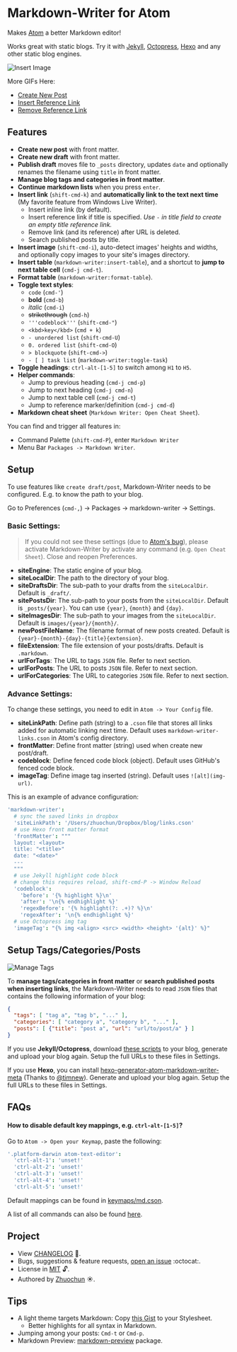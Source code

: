 # Markdown-Writer for Atom

Makes [Atom](https://atom.io/) a better Markdown editor!

Works great with static blogs. Try it with [Jekyll](http://jekyllrb.com/), [Octopress](http://octopress.org/), [Hexo](http://hexo.io/) and any other static blog engines.

![Insert Image](http://i.imgur.com/s9ekMns.gif)

More GIFs Here:

- [Create New Post](http://i.imgur.com/BwntxhB.gif)
- [Insert Reference Link](http://i.imgur.com/L67TqyF.gif)
- [Remove Reference Link](http://i.imgur.com/TglzeJV.gif)

## Features

- **Create new post** with front matter.
- **Create new draft** with front matter.
- **Publish draft** moves file to `_posts` directory, updates `date` and optionally renames the filename using `title` in front matter.
- **Manage blog tags and categories in front matter**.
- **Continue markdown lists** when you press `enter`.
- **Insert link** (`shift-cmd-k`) and **automatically link to the text next time** (My favorite feature from Windows Live Writer).
  - Insert inline link (by default).
  - Insert reference link if title is specified. _Use `-` in title field to create an empty title reference link._
  - Remove link (and its reference) after URL is deleted.
  - Search published posts by title.
- **Insert image** (`shift-cmd-i`), auto-detect images' heights and widths, and optionally copy images to your site's images directory.
- **Insert table** (`markdown-writer:insert-table`), and a shortcut to **jump to next table cell** (`cmd-j cmd-t`).
- **Format table** (`markdown-writer:format-table`).
- **Toggle text styles**:
  - `code` (`cmd-'`)
  - **bold** (`cmd-b`)
  - _italic_ (`cmd-i`)
  - ~~strikethrough~~ (`cmd-h`)
  - `'''codeblock'''` (`shift-cmd-"`)
  - `<kbd>key</kbd>` (`cmd + k`)
  - `- unordered list` (`shift-cmd-U`)
  - `0. ordered list` (`shift-cmd-O`)
  - `> blockquote` (`shift-cmd->`)
  - `- [ ] task list` (`markdown-writer:toggle-task`)
- **Toggle headings**: `ctrl-alt-[1-5]` to switch among `H1` to `H5`.
- **Helper commands**:
  - Jump to previous heading (`cmd-j cmd-p`)
  - Jump to next heading (`cmd-j cmd-n`)
  - Jump to next table cell (`cmd-j cmd-t`)
  - Jump to reference marker/definition (`cmd-j cmd-d`)
- **Markdown cheat sheet** (`Markdown Writer: Open Cheat Sheet`).

You can find and trigger all features in:

- Command Palette (`shift-cmd-P`), enter `Markdown Writer`
- Menu Bar `Packages -> Markdown Writer`.

## Setup

To use features like `create draft/post`, Markdown-Writer needs to be configured. E.g. to know the path to your blog.

Go to Preferences (`cmd-,`) -> Packages -> markdown-writer -> Settings.

### Basic Settings:

> If you could not see these settings (due to [Atom's bug][3ecd2daa]), please activate Markdown-Writer by activate any command (e.g. `Open Cheat Sheet`). Close and reopen Preferences.

[3ecd2daa]: https://github.com/atom/settings-view/issues/356 "Viewing a package's settings should activate it"

- **siteEngine**: The static engine of your blog.
- **siteLocalDir**: The path to the directory of your blog.
- **siteDraftsDir**: The sub-path to your drafts from the `siteLocalDir`. Default is `_draft/`.
- **sitePostsDir**: The sub-path to your posts from the `siteLocalDir`. Default is `_posts/{year}`. You can use `{year}`, `{month}` and `{day}`.
- **siteImagesDir**: The sub-path to your images from the `siteLocalDir`. Default is `images/{year}/{month}/`.
- **newPostFileName**: The filename format of new posts created. Default is `{year}-{month}-{day}-{title}{extension}`.
- **fileExtension**: The file extension of your posts/drafts. Default is `.markdown`.
- **urlForTags**: The URL to tags `JSON` file. Refer to next section.
- **urlForPosts**: The URL to posts `JSON` file. Refer to next section.
- **urlForCategories**: The URL to categories `JSON` file. Refer to next section.

### Advance Settings:

To change these settings, you need to edit in `Atom -> Your Config` file.

- **siteLinkPath**: Define path (string) to a `.cson` file that stores all links added for automatic linking next time. Default uses `markdown-writer-links.cson` in Atom's config directory.
- **frontMatter**: Define front matter (string) used when create new post/draft.
- **codeblock**: Define fenced code block (object). Default uses GitHub's fenced code block.
- **imageTag**: Define image tag inserted (string). Default uses `![alt](img-url)`.

This is an example of advance configuration:

```coffee
'markdown-writer':
  # sync the saved links in dropbox
  'siteLinkPath': '/Users/zhuochun/Dropbox/blog/links.cson'
  # use Hexo front matter format
  'frontMatter': """
  layout: <layout>
  title: "<title>"
  date: "<date>"
  ---
  """
  # use Jekyll highlight code block
  # change this requires reload, shift-cmd-P -> Window Reload
  'codeblock':
    'before': '{% highlight %}\n'
    'after': '\n{% endhighlight %}'
    'regexBefore': '{% highlight(?: .+)? %}\n'
    'regexAfter': '\n{% endhighlight %}'
  # use Octopress img tag
  'imageTag': "{% img <align> <src> <width> <height> '{alt}' %}"
```

## Setup Tags/Categories/Posts

![Manage Tags](http://i.imgur.com/amt2m0Y.png)

To **manage tags/categories in front matter** or **search published posts when inserting links**, the Markdown-Writer needs to read `JSON` files that contains the following information of your blog:

```json
{
  "tags": [ "tag a", "tag b", "..." ],
  "categories": [ "category a", "category b", "..." ],
  "posts": [ {"title": "post a", "url": "url/to/post/a" } ]
}
```

If you use **Jekyll/Octopress**, download [these scripts](https://gist.github.com/zhuochun/fe127356bcf8c07ae1fb) to your blog, generate and upload your blog again. Setup the full URLs to these files in Settings.

If you use **Hexo**, you can install [hexo-generator-atom-markdown-writer-meta](https://github.com/timnew/hexo-generator-atom-markdown-writer-meta) (Thanks to [@timnew](https://github.com/timnew)). Generate and upload your blog again. Setup the full URLs to these files in Settings.

## FAQs

#### How to disable default key mappings, e.g. `ctrl-alt-[1-5]`?

Go to `Atom -> Open your Keymap`, paste the following:

```coffee
'.platform-darwin atom-text-editor':
  'ctrl-alt-1': 'unset!'
  'ctrl-alt-2': 'unset!'
  'ctrl-alt-3': 'unset!'
  'ctrl-alt-4': 'unset!'
  'ctrl-alt-5': 'unset!'
```

Default mappings can be found in [keymaps/md.cson](https://github.com/zhuochun/md-writer/blob/master/keymaps/keymap.cson).

A list of all commands can also be found [here](https://github.com/zhuochun/md-writer/blob/master/package.json).

## Project

- View [CHANGELOG][e45121fa] :notebook_with_decorative_cover:.
- Bugs, suggestions & feature requests, [open an issue][e6ad7ed1] :octocat:.
- License in [MIT][6a9a3773] :unlock:.
- Authored by [Zhuochun][41ae693b] :sunny:.

[e45121fa]: https://github.com/zhuochun/md-writer/blob/master/CHANGELOG.md
[e6ad7ed1]: https://github.com/zhuochun/md-writer/issues
[6a9a3773]: https://github.com/zhuochun/md-writer/blob/master/LICENSE.md
[41ae693b]: https://github.com/zhuochun

## Tips

- A light theme targets Markdown: Copy [this Gist](https://gist.github.com/zhuochun/b3659bcea98fca56cb43) to your Stylesheet.
  - Better highlights for all syntax in Markdown.
- Jumping among your posts: `Cmd-t` or `Cmd-p`.
- Markdown Preview: [markdown-preview](https://atom.io/packages/markdown-preview) package.
